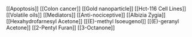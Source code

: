 [[Apoptosis]]
[[Colon cancer]]
[[Gold nanoparticle]]
[[Hct-116 Cell Lines]]
[[Volatile oils]]
[[Mediators]]
[[Anti-nociceptive]]
[[Albizia Zygia]]
[[Hexahydrofarnesyl Acetone]]
[[(E)-methyl Isoeugenol]]
[[(E)-geranyl Acetone]]
[[2-Pentyl Furan]]
[[3-Octanone]]
